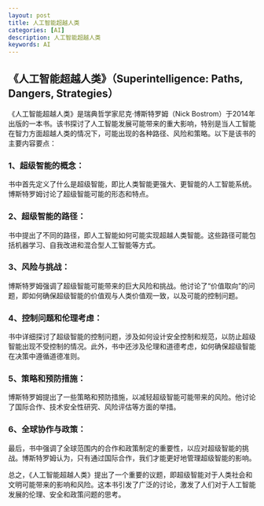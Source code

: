 ```yaml
---
layout: post
title: 人工智能超越人类
categories: [AI]
description: 人工智能超越人类
keywords: AI
---
```


## 《人工智能超越人类》（Superintelligence: Paths, Dangers, Strategies）

《人工智能超越人类》是瑞典哲学家尼克·博斯特罗姆（Nick Bostrom）于2014年出版的一本书。该书探讨了人工智能发展可能带来的重大影响，特别是当人工智能在智力方面超越人类的情况下，可能出现的各种路径、风险和策略。以下是该书的主要内容要点：

### 1、超级智能的概念： 

书中首先定义了什么是超级智能，即比人类智能更强大、更智能的人工智能系统。博斯特罗姆讨论了超级智能可能的形态和特点。

### 2、超级智能的路径： 

书中提出了不同的路径，即人工智能如何可能实现超越人类智能。这些路径可能包括机器学习、自我改进和混合型人工智能等方式。

### 3、风险与挑战： 

博斯特罗姆强调了超级智能可能带来的巨大风险和挑战。他讨论了“价值取向”的问题，即如何确保超级智能的价值观与人类价值观一致，以及可能的控制问题。

### 4、控制问题和伦理考虑： 

书中详细探讨了超级智能的控制问题，涉及如何设计安全控制和规范，以防止超级智能出现不受控制的情况。此外，书中还涉及伦理和道德考虑，如何确保超级智能在决策中遵循道德准则。

### 5、策略和预防措施： 

博斯特罗姆提出了一些策略和预防措施，以减轻超级智能可能带来的风险。他讨论了国际合作、技术安全性研究、风险评估等方面的举措。

### 6、全球协作与政策： 

最后，书中强调了全球范围内的合作和政策制定的重要性，以应对超级智能的挑战。博斯特罗姆认为，只有通过国际合作，我们才能更好地管理超级智能的影响。

总之，《人工智能超越人类》提出了一个重要的议题，即超级智能对于人类社会和文明可能带来的影响和风险。这本书引发了广泛的讨论，激发了人们对于人工智能发展的伦理、安全和政策问题的思考。
